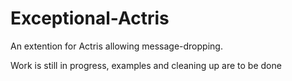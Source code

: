 # Exceptional-Actris
An extention for Actris allowing message-dropping.

Work is still in progress, examples and cleaning up are to be done
